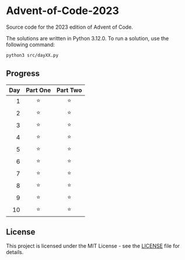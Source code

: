 # Advent-of-Code-2023

Source code for the 2023 edition of Advent of Code.

The solutions are written in Python 3.12.0. To run a solution, use the following command:

```bash
python3 src/dayXX.py
```

## Progress

| Day | Part One | Part Two |
|----:|:--------:|:--------:|
|  1  |    ⭐    |    ⭐    |
|  2  |    ⭐    |    ⭐    |
|  3  |    ⭐    |    ⭐    |
|  4  |    ⭐    |    ⭐    |
|  5  |    ⭐    |    ⭐    |
|  6  |    ⭐    |    ⭐    |
|  7  |    ⭐    |    ⭐    |
|  8  |    ⭐    |    ⭐    |
|  9  |    ⭐    |    ⭐    |
|  10 |    ⭐    |    ⭐    |

## License

This project is licensed under the MIT License - see the [LICENSE](LICENSE) file for details.
